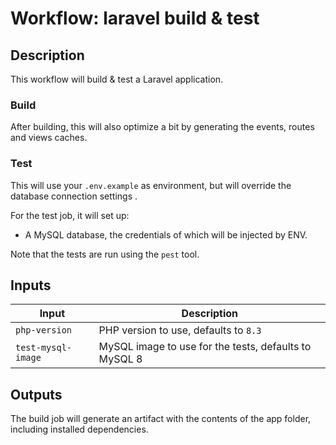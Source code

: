 # Workflow: laravel build & test

## Description

This workflow will build & test a Laravel application.

### Build

After building, this will also optimize a bit by generating the events, routes and views caches.

### Test

This will use your `.env.example` as environment, but will override the database connection settings .

For the test job, it will set up:
- A MySQL database, the credentials of which will be injected by ENV.

Note that the tests are run using the `pest` tool.

## Inputs

| Input | Description |
| ----- | ----------- |
| `php-version` | PHP version to use, defaults to `8.3` |
| `test-mysql-image` | MySQL image to use for the tests, defaults to MySQL 8 |

## Outputs

The build job will generate an artifact with the contents of the app folder, including installed dependencies.

